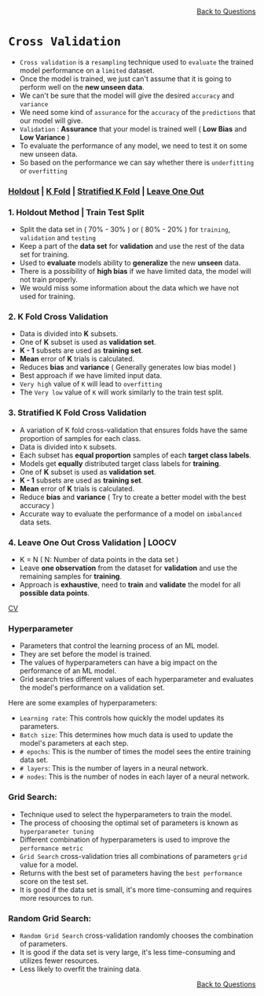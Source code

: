 <p align='right'><a align="right" href="https://github.com/KIRANKUMAR7296/Library/blob/main/Interview.md">Back to Questions</a></p>

# `Cross Validation`

- `Cross validation` is a `resampling` technique used to `evaluate` the trained model performance on a `limited` dataset.
- Once the model is trained, we just can't assume that it is going to perform well on the **new unseen data**.
- We can't be sure that the model will give the desired `accuracy` and `variance`
- We need some kind of `assurance` for the `accuracy` of the `predictions` that our model will give. 
- `Validation` : **Assurance** that your model is trained well ( **Low Bias** and **Low Variance** ) 
- To evaluate the performance of any model, we need to test it on some new unseen data.
- So based on the performance we can say whether there is `underfitting` or `overfitting`

<h3><a href='#hold'>Holdout</a> | <a href='#kfold'>K Fold</a> | <a href='#skfold'>Stratified K Fold</a> | <a href='#loocv'>Leave One Out</a> </h3>

<h3 name='hold'> 1. Holdout Method | Train Test Split</h3>

- Split the data set in ( 70% - 30% ) or ( 80% - 20% ) for `training`, `validation` and `testing`
- Keep a part of the **data set** for **validation** and use the rest of the data set for training.
- Used to **evaluate** models ability to **generalize** the new **unseen** data.
- There is a possibility of **high bias** if we have limited data, the model will not train properly.
- We would miss some information about the data which we have not used for training.

<h3 name='kfold'> 2. K Fold Cross Validation</h3>

- Data is divided into **K** subsets.
- One of **K** subset is used as **validation set**.
- **K - 1** subsets are used as **training set**.
- **Mean** error of **K** trials is calculated.
- Reduces **bias** and **variance** ( Generally generates low bias model )
- Best approach if we have limited input data.
- `Very high` value of `K` will lead to `overfitting`
- The `Very low` value of `K` will work similarly to the train test split.

<h3 name='skfold'> 3. Stratified K Fold Cross Validation</h3>

- A variation of K fold cross-validation that ensures folds have the same proportion of samples for each class.
- Data is divided into `K` subsets.
- Each subset has **equal proportion** samples of each **target class labels**.
- Models get **equally** distributed target class labels for **training**.
- One of **K** subset is used as **validation set**.
- **K - 1** subsets are used as **training set**.
- **Mean** error of **K** trials is calculated.
- Reduce **bias** and **variance** ( Try to create a better model with the best accuracy )
- Accurate way to evaluate the performance of a model on `imbalanced` data sets.

<h3 name='loocv'> 4. Leave One Out Cross Validation | LOOCV</h3>

- K = N ( N: Number of data points in the data set )
- Leave **one observation** from the dataset for **validation** and use the remaining samples for **training**.
- Approach is **exhaustive**, need to **train** and **validate** the model for all **possible data points**.

[CV](https://amueller.github.io/ml-training-intro/slides/03-cross-validation-grid-search.html#21)

### Hyperparameter

- Parameters that control the learning process of an ML model.
- They are set before the model is trained.
- The values of hyperparameters can have a big impact on the performance of an ML model.
- Grid search tries different values of each hyperparameter and evaluates the model's performance on a validation set.

Here are some examples of hyperparameters:

- `Learning rate`: This controls how quickly the model updates its parameters.
- `Batch size`: This determines how much data is used to update the model's parameters at each step.
- `# epochs`: This is the number of times the model sees the entire training data set.
- `# layers`: This is the number of layers in a neural network.
- `# nodes`: This is the number of nodes in each layer of a neural network.

### Grid Search:

- Technique used to select the hyperparameters to train the model.
- The process of choosing the optimal set of parameters is known as `hyperparameter tuning`
- Different combination of hyperparameters is used to improve the `performance metric`
- `Grid Search` cross-validation tries all combinations of parameters `grid` value for a model. 
- Returns with the best set of parameters having the `best performance` score on the test set.
- It is good if the data set is small, it's more time-consuming and requires more resources to run.

### Random Grid Search:

- `Random Grid Search` cross-validation randomly chooses the combination of parameters.
- It is good if the data set is very large, it's less time-consuming and utilizes fewer resources.
- Less likely to overfit the training data.

<p align='right'><a align="right" href="https://github.com/KIRANKUMAR7296/Library/blob/main/Interview.md">Back to Questions</a></p>
